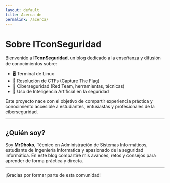 ```yaml
---
layout: default
title: Acerca de
permalink: /acerca/
---
```


# Sobre ITconSeguridad

Bienvenido a **ITconSeguridad**, un blog dedicado a la enseñanza y difusión de conocimientos sobre:

- 🖥️ Terminal de Linux
- 🧠 Resolución de CTFs (Capture The Flag)
- 🔐 Ciberseguridad (Red Team, herramientas, técnicas)
- 🤖 Uso de Inteligencia Artificial en la seguridad

Este proyecto nace con el objetivo de compartir experiencia práctica y conocimiento accesible a estudiantes, entusiastas y profesionales de la ciberseguridad.

---

## ¿Quién soy?

Soy **MrDhoko**, Técnico en Administración de Sistemas Informáticos, estudiante de Ingeniería Informatica y apasionado de la seguridad informática. En este blog compartiré mis avances, retos y consejos para aprender de forma práctica y directa.

---

¡Gracias por formar parte de esta comunidad!
